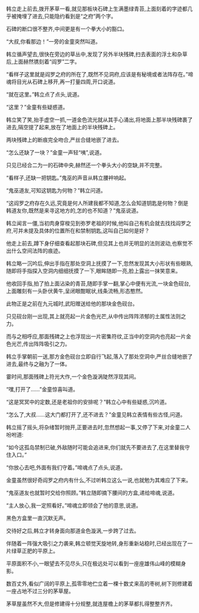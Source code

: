 
韩立走上前去,拨开茅草一看,就见那板块石碑上生满墨绿青苔,上面刻着的字迹都几乎被掩埋了进去,只能隐约看到是“之府”两个字。

石碑的断口很不整齐,中间更是有一个拳大小的豁口。

“大叔,你看那边！”一旁的金童突然叫道。

韩立循声望去,很快在旁边的草丛中,发现了另外半块残碑,扫去表面的浮土和杂草后,上面赫然镌刻着“阎罗”二字。

“看样子这里就是阎罗之府的所在了,既然不见洞府,应该是有秘境或者法阵存在。”啼魂将目光从石碑上移开,再一打量四周,开口说道。

“就在这里。”韩立点了点头,说道。

“这里？”金童有些疑惑道。

韩立笑了笑,抬手虚空一抓,一道金色流光就从其手心涌出,将地面上那半块残碑裹了进去,隔空提了起来,放在了地面上的半块残碑上。

两块残碑上的断痕完全吻合,严丝合缝地嵌了进去。

“怎么还缺了一块？”金童一声轻“咦”,说道。

只见已经合二为一的石碑中央,赫然还一个拳头大小的空缺,并不完整。

“看样子,还缺一把钥匙。”鬼巫的声音从韩立腰袢响起。

“鬼巫道友,可知这钥匙为何物？”韩立问道。

“这阎罗之府存在久远,究竟是何人所建我都不知道,怎么会知道钥匙是何物？倒是韩道友你,既然是来寻这地方的,怎的也不知道？”鬼巫说道。

韩立闻言一僵,当初肉身穿梭见到弥罗老祖的时候,他叫自己有机会就去找找阎罗之府,可并未提及具体的位置所在和禁制钥匙,这叫自己如何是好？

他走上前去,蹲下身仔细查看起那块石碑,但见其上也并无明显的法则波动,也察觉不出什么空间法阵的痕迹。

韩立略一沉吟后,伸出手指在那处空洞上抚摸了一下,忽然发现其大小形状有些眼熟,随即将手指探入空洞内细细抚摸了一下,眼眸随即一亮,脸上露出一抹笑意来。

他收回手指,拍了拍上面沾染的青苔,随即手掌一翻,掌心中便有光流,一块金色砚台,上面雕刻有一头卧伏黄牛,呈闭眼酣眠状,线条流畅,形态憨然。

此物正是之前在九元城时,武阳赠送给他的那块金色砚台。

只见砚台刚一出现,其上就亮起一片金色光芒,从中传出阵阵浓郁的土属性法则之力。

而与之相呼应,那面残碑之上也浮现出一片密集符纹,正当中的空洞内也亮起一片金色光芒,传出阵阵吸引之力。

韩立手掌朝前一送,那方金色砚台立即自行飞起,落入了那处空洞中,严丝合缝地嵌了进去,最终与之融为了一体。

霎时间,那面残碑上符光大作,一个金色漩涡陡然浮现其间。

“嘿,打开了……”金童惊喜叫道。

“这是冥冥中的定数,还是老祖你的安排呢？”韩立心中有些疑惑,沉吟道。

“怎么了,大叔……这大门都打开了,还不进去？”金童见韩立表情有些古怪,问道。

韩立摇了摇头,将杂绪暂时抛开,正要进去时,忽然想起一事,又停了下来,对金童二人吩咐道:

“如今这孤岛禁制已破,外敌随时可能会追进来,你们就先不要进去了,在这里替我守住入口。”

“你放心去吧,外面有我们守着。”啼魂点了点头,说道。

金童虽然很好奇阎罗之府内有什么,不过听韩立这么一说,也就勉为其难应了下来。

“鬼巫道友也就暂时交给你照顾。”韩立随即摘下腰间的方盒,递给啼魂,说道。

“主人放心,我一定照看好。”啼魂立即领会了他的意思,说道。

黑色方盒里一直沉默无声。

交待好之后,韩立才转身面向那道金色漩涡,一步跨了过去。

伴随着一阵强大吸引之力袭来,韩立顿觉天旋地转,身形重新站稳时,已经出现在了一片绿草正肥的平原上。

平原面积不小,一眼望去不见尽头,只在极远处可以看到一座座雄伟山峰的模糊身影。

数百丈外,看似广阔的平原上,孤零零地伫立着一棵十数丈来高的枣树,树下则修建着一座占地不过三分的茅草屋。

茅草屋虽然不大,但是修建得十分规整,就连屋檐上的茅草都扎得整整齐齐。